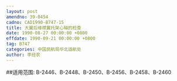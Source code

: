 ```yaml
---
layout: post
amendno: 39-0454
cadno: CAD1990-B747-15
title: 大翼后缘襟翼托架心轴的检查
date: 1990-08-27 00:00:00 +0800
effdate: 1990-09-21 00:00:00 +0800
tag: B747
categories: 中国民航局华北适航处
author: 李经农
---
```


##适用范围:
B-2446、B-2448、B-2450、B-2456、B-2458、B-2460

